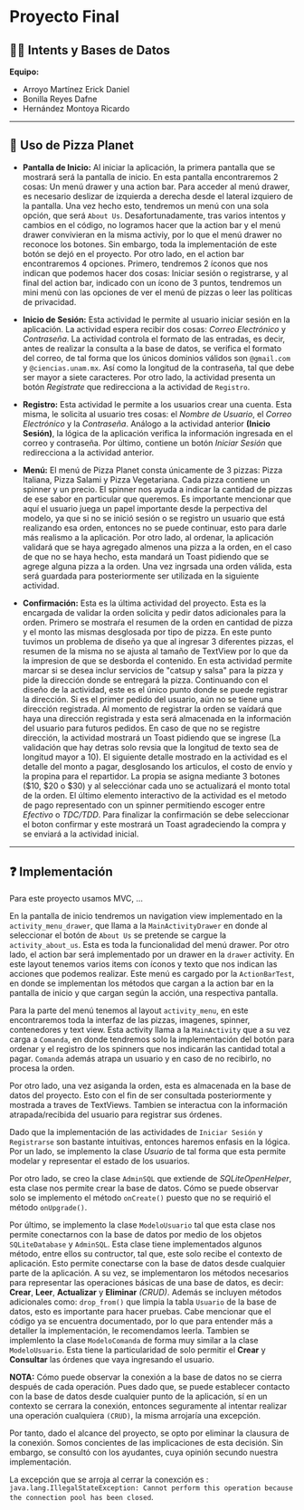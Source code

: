 # Proyecto Final

## 📱🍕 Intents y Bases de Datos

**Equipo:**

- Arroyo Martínez Erick Daniel
- Bonilla Reyes Dafne
- Hernández Montoya Ricardo

---

## 📲 Uso de Pizza Planet

- **Pantalla de Inicio:** Al iniciar la aplicación, la primera pantalla que se mostrará será la pantalla de inicio. En esta pantalla encontraremos 2 cosas: Un menú drawer y una action bar. Para acceder al menú drawer, es necesario deslizar de izquierda a derecha desde el lateral izquiero de la pantalla. Una vez hecho esto, tendremos un menú con una sola opción, que será `About Us`. Desafortunadamente, tras varios intentos y cambios en el código, no logramos hacer que la action bar y el menú drawer convivieran en la misma activiy, por lo que el menú drawer no reconoce los botones. Sin embargo, toda la implementación de este botón se dejó en el proyecto. Por otro lado, en el action bar encontraremos 4 opciones. Primero, tendremos 2 íconos que nos indican que podemos hacer dos cosas: Iniciar sesión o registrarse, y al final del action bar, indicado con un ícono de 3 puntos, tendremos un mini menú con las opciones de ver el menú de pizzas o leer las políticas de privacidad.

- **Inicio de Sesión:** Esta actividad le permite al usuario iniciar sesión en la aplicación. La actividad espera recibir dos cosas: *Correo Electrónico* y *Contraseña*. La actividad controla el formato de las entradas, es decir, antes de realizar la consulta a la base de datos, se verifica el formato del correo, de tal forma que los únicos dominios válidos son `@gmail.com` y `@ciencias.unam.mx`. Así como la longitud de la contraseña, tal que debe ser mayor a siete caracteres.
Por otro lado, la actividad presenta un botón *Registrate* que redirecciona a la actividad de `Registro`.  
  
- **Registro:** Esta actividad le permite a los usuarios crear una cuenta. Esta misma, le solicita al usuario tres cosas: el *Nombre de Usuario*, el *Correo Electrónico* y la *Contraseña*. Análogo a la actividad anterior **(Inicio Sesión)**, la lógica de la aplicación verifica la información ingresada en el correo y contraseña. Por último, contiene un botón *Iniciar Sesión* que redirecciona a la actividad anterior.
  
- **Menú:** El menú de Pizza Planet consta únicamente de 3 pizzas: Pizza Italiana, Pizza Salami y Pizza Vegetariana. Cada pizza contiene un spinner y un precio. El spinner nos ayuda a indicar la cantidad de pizzas de ese sabor en particular que queremos. Es importante mencionar que aquí el usuario juega un papel importante desde la perpectiva del modelo, ya que si no se inició sesión o se registro un usuario que está realizando esa orden, entonces no se puede continuar, esto para darle más realismo a la aplicación. Por otro lado, al ordenar, la aplicación validará que se haya agregado almenos una pizza a la orden, en el caso de que no se haya hecho, esta mandará un Toast pidiendo que se agrege alguna pizza a la orden.
Una vez ingrsada una orden válida, esta será guardada para posteriormente ser utilizada en la siguiente actividad. 
  
- **Confirmación:** Esta es la última actividad del proyecto. Esta es la encargada de validar la orden solicita y pedir datos adicionales para la orden. Primero se mostraŕa el resumen de la orden en cantidad de pizza y el monto las mismas desglosada por tipo de pizza. En este punto tuvimos un problema de diseño ya que al ingresar 3 diferentes pizzas, el resumen de la misma no se ajusta al tamaño de TextView por lo que da la impresion de que se desborda el contenido. En esta actividad permite marcar si se desea inclur servicios de "catsup y salsa" para la pizza y pide la dirección donde se entregará la pizza. Continuando con el diseño de la actividad, este es el único punto donde se puede registrar la dirección. Si es el primer pedido del usuario, aún no se tiene una dirección registrada. Al momento de registrar la orden se vaídará que haya una dirección registrada y esta será almacenada en la información del usuario para futuros pedidos. En caso de que no se registre dirección, la actividad mostrará un Toast pidiendo que se ingrese (La validación que hay detras solo revsia que la longitud de texto sea de longitud mayor a 10). 
El siguiente detalle mostrado en la actividad es el detalle del monto a pagar, desglosando los articulos, el costo de envío y la propina para el repartidor. La propia se asigna mediante 3 botones ($10, $20 o $30) y al selecciónar cada uno se actualizará el monto total de la orden.
El último elemento interactivo de la actividad es el metodo de pago representado con un spinner permitiendo escoger entre *Efectivo* o *TDC/TDD*.
Para finalizar la confirmación se debe seleccionar el boton confirmar y este mostrará un Toast agradeciendo la compra y se enviará a la actividad inicial.


---

## ❓ Implementación

Para este proyecto usamos MVC, ...

En la pantalla de inicio tendremos un navigation view implementado en la `activity_menu_drawer`, que llama a la `MainActivityDrawer` en donde al seleccionar el botón de `About Us` se pretende se cargue la `activity_about_us`. Esta es toda la funcionalidad del menú drawer. Por otro lado, el action bar será implementado por un drawer en la `drawer` activity. En este layout tenemos varios items con íconos y texto que nos indican las acciones que podemos realizar. Este menú es cargado por la `ActionBarTest`, en donde se implementan los métodos que cargan a la action bar en la pantalla de inicio y que cargan según la acción, una respectiva pantalla.

Para la parte del menú tenemos al layout `activity_menu`, en este encontraremos toda la interfaz de las pizzas, imagenes, spinner, contenedores y text view. Esta activity llama a la `MainActivity` que a su vez carga a `Comanda`, en donde tendremos solo la implementación del botón para ordenar y el registro de los spinners que nos indicarán las cantidad total a pagar. `Comanda` además atrapa un usuario y en caso de no recibirlo, no procesa la orden.

Por otro lado, una vez asiganda la orden, esta es almacenada en la base de datos del proyecto. Esto con el fin de ser consultada posteriormente y mostrada a traves de TextViews. Tambien se interactua con la información atrapada/recibida del usuario para registrar sus órdenes. 

Dado que la implementación de las actividades de `Iniciar Sesión` y `Registrarse` son bastante intuitivas, entonces haremos enfasis en la lógica. Por un lado, se implemento la clase *Usuario* de tal forma que esta permite modelar y representar el estado de los usuarios. 

Por otro lado, se creo la clase `AdminSQL` que extiende de *SQLiteOpenHelper*, esta clase nos permite crear la base de datos. Cómo se puede observar solo se implemento el método `onCreate()` puesto que no se requirió el método `onUpgrade()`.

Por último, se implemento la clase `ModeloUsuario` tal que esta clase nos permite conectarnos con la base de datos por medio de los objetos `SQLiteDatabase` y `AdminSQL`. Esta clase tiene implementados algunos método, entre ellos su contructor, tal que, este solo recibe el contexto de aplicación. Esto permite conectarse con la base de datos desde cualquier parte de la aplicación. A su vez, se implementaron los métodos necesarios para representar las operaciones básicas de una base de datos, es decir: **Crear**, **Leer**, **Actualizar** y **Eliminar** *(CRUD)*. Además se incluyen métodos adicionales como: `drop_from()` que limpia la tabla `Usuario` de la base de datos, esto es importante para hacer pruebas. Cabe mencionar que el código ya se encuentra documentado, por lo que para entender más a detaller la implementación, le recomendamos leerla.
Tambien se implemlento la clase `ModeloComanda` de forma muy similar a la clase `ModeloUsuario`. Esta tiene la particularidad de solo permitir el **Crear** y **Consultar** las órdenes que vaya ingresando el usuario.

**NOTA:** Cómo puede observar la conexión a la base de datos no se cierra después de cada operación. Pues dado que,
se puede establecer contacto con la base de datos desde cualquier punto de la aplicación, sí en un contexto se cerrara la conexión, entonces seguramente al intentar realizar una operación cualquiera `(CRUD)`, la misma arrojaría una excepción. 

Por tanto, dado el alcance del proyecto, se opto por eliminar la clausura de la conexión. Somos concientes de las implicaciones de esta decisión. Sin embargo, se consultó con los ayudantes, cuya opinión secundo nuestra implementación. 

La excepción que se arroja al cerrar la conexción es : 
`java.lang.IllegalStateException: Cannot perform this operation because the connection pool has been closed`.
